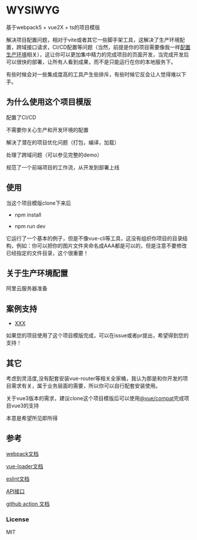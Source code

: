 # WYSIWYG

基于webpack5 + vue2X + ts的项目模版

解决项目配置问题，相对于vite或者其它一些脚手架工具，这解决了生产环境配置，跨域接口请求，CI/CD配置等问题（当然，前提是你的项目需要像我一样[配置生产环境](#关于生产环境配置)相关），这让你可以更加集中精力的完成项目的页面开发，当完成开发后可以很快的部署，让所有人看到成果，而不是只能运行在你的本地服务下。

有些时候会对一些集成度高的工具产生些排斥，有些时候它反会让人觉得难以下手。

## 为什么使用这个项目模版

配置了CI/CD

不需要你关心生产和开发环境的配置

解决了潜在的项目优化问题（打包，编译，加载）

处理了跨域问题（可以参见完整的demo）

规范了一个前端项目的工作流，从开发到部署上线

## 使用
当这个项目模版clone下来后

* npm install

* npm run dev

它运行了一个基本的例子，但是不像vue-cli等工具，这没有组织你项目的目录结构，例如：你可以把你的图片文件夹命名成AAA都是可以的，但是注意不要修改已经指定的文件目录，这个很重要！


## 关于生产环境配置

阿里云服务器准备


## 案例支持

* [XXX](baidu.com)

如果您的项目使用了这个项目模版完成，可以在issue或者pr提出，希望得到您的支持！

## 其它

考虑到灵活度,没有配套安装vue-router等相关全家桶，我认为那是和你开发的项目需求有关，属于业务层面的需要，所以你可以自行配套安装使用。

关于vue3版本的需求，建议clone这个项目模版后可以使用[@vue/compat](https://v3.vuejs.org/guide/migration/migration-build.html#overview)完成项目vue3的支持

本意是希望所见即所得

## 参考

[webpack文档](https://www.webpackjs.com/guides/)

[vue-loader文档](https://vue-loader.vuejs.org/)

[eslint文档](https://eslint.org/docs/user-guide/configuring/configuration-files#extending-configuration-files)

[API接口](https://www.v2ex.com/p/7v9TEc53)

[github action 文档](https://docs.github.com/cn/actions)

### License

MIT